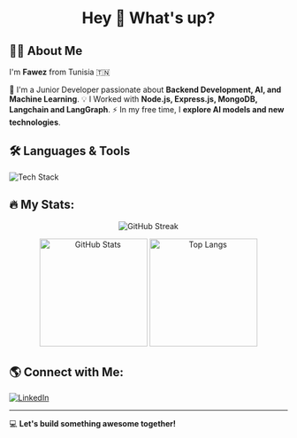 <h1 align="center">Hey 👋 What's up?</h1>

## 👨‍💻 About Me
I'm **Fawez** from Tunisia 🇹🇳

🚀 I'm a Junior Developer passionate about **Backend Development, AI, and Machine Learning**.
💡 I Worked with **Node.js, Express.js, MongoDB, Langchain and LangGraph**.
⚡ In my free time, I **explore AI models and new technologies**.

## 🛠️ Languages & Tools
<p>
  <img src="https://skillicons.dev/icons?i=js,ts,html,css,react,nextjs,nodejs,express,mongodb,mysql,postgres,docker,git,linux,python,c,java,postman,solidity" alt="Tech Stack" />
</p>

## 🔥 My Stats:
<p align="center">
  <img src="https://github-readme-streak-stats.herokuapp.com/?user=fawez9&theme=radical" alt="GitHub Streak" />
</p>

<p align="center">
  <img src="https://github-readme-stats.vercel.app/api?username=fawez9&show_icons=true&theme=radical" height="195" alt="GitHub Stats" />
  <img src="https://github-readme-stats.vercel.app/api/top-langs/?username=fawez9&layout=compact&theme=onedark" height="195" alt="Top Langs" />
</p>


## 🌎 Connect with Me:
[![LinkedIn](https://img.shields.io/badge/LinkedIn-blue?style=for-the-badge&logo=linkedin)](https://linkedin.com/in/fawez-hattabi-9a3264253/)

---
💻 **Let's build something awesome together!**
